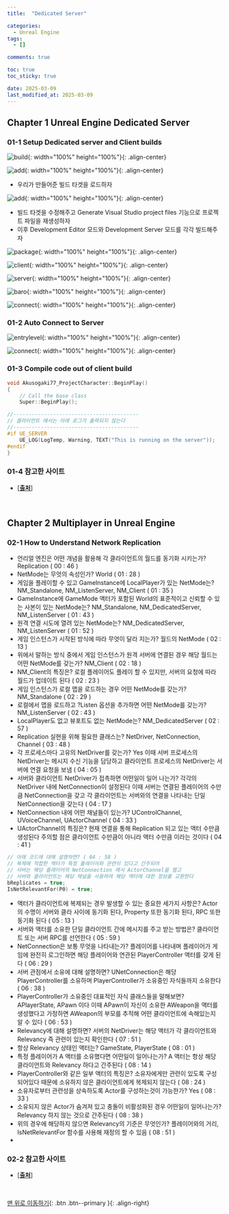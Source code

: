 ```yaml
---
title:  "Dedicated Server"

categories:
  - Unreal Engine
tags:
  - []

comments: true

toc: true
toc_sticky: true

date: 2025-03-09
last_modified_at: 2025-03-09
---
```


## Chapter 1 Unreal Engine Dedicated Server

### 01-1 Setup Dedicated server and Client builds

![build](https://github.com/user-attachments/assets/b95d041e-af3e-49e0-8bca-0fc0e46dae43){: width="100%" height="100%"}{: .align-center}

![add](https://github.com/user-attachments/assets/1ab8b8f6-0c23-4026-9192-5fc7ae009541){: width="100%" height="100%"}{: .align-center}

- 우리가 만들어준 빌드 타겟을 로드하자

![add](https://github.com/user-attachments/assets/4f1cfd63-7965-4ace-97e3-3314dec5ed0d){: width="100%" height="100%"}{: .align-center}

- 빌드 타겟을 수정해주고 Generate Visual Studio project files 기능으로 프로젝트 파일을 재생성하자
- 이후 Development Editor 모드와 Development Server 모드를 각각 빌드해주자

![package](https://github.com/user-attachments/assets/8ec54a48-741d-4fbf-bd20-53d1a23f2496){: width="100%" height="100%"}{: .align-center}

![client](https://github.com/user-attachments/assets/e5c4e5d3-5fa5-4eba-a099-dcd242e6fecc){: width="100%" height="100%"}{: .align-center}

![server](https://github.com/user-attachments/assets/635ebcfa-30e5-4733-b0df-bb0536d5b655){: width="100%" height="100%"}{: .align-center}

![baro](https://github.com/user-attachments/assets/acae6166-1aac-4ab7-95ba-15a1d4c0e632){: width="100%" height="100%"}{: .align-center}

![connect](https://github.com/user-attachments/assets/ade40d3a-e55c-4597-a5e2-c2577d413b6e){: width="100%" height="100%"}{: .align-center}

### 01-2 Auto Connect to Server

![entrylevel](https://github.com/user-attachments/assets/cb3b75f5-9d68-4f03-b76c-a04c322f6f8a){: width="100%" height="100%"}{: .align-center}

![connect](https://github.com/user-attachments/assets/2b8fc48b-84df-4a59-94bf-bbeb2d1d7e84){: width="100%" height="100%"}{: .align-center}

### 01-3 Compile code out of client build

```cpp
void Akusogaki77_ProjectCharacter::BeginPlay()
{
	// Call the base class  
	Super::BeginPlay();

//-----------------------------------------
// 클라이언트 에서는 아래 로그가 출력되지 않는다
//-----------------------------------------
#if UE_SERVER
	UE_LOG(LogTemp, Warning, TEXT("This is running on the server"));
#endif
}
```

### 01-4 참고한 사이트
- [[**출처**](https://www.youtube.com/watch?v=ad5MZLSDAZk&list=PLnHeglBaPYu8GGRJrRu2nKVnPomyX1Xff)]

<br>

## Chapter 2 Multiplayer in Unreal Engine

### 02-1 How to Understand Network Replication
- 언리얼 엔진은 어떤 개념을 활용해 각 클라이언트의 월드를 동기화 시키는가? Replication ( 00 : 46 )
- NetMode는 무엇의 속성인가? World ( 01 : 28 )
- 게임을 플레이할 수 있고 GameInstance에 LocalPlayer가 있는 NetMode는? NM_Standalone, NM_ListenServer, NM_Client ( 01 : 35 )
- GameInstance에 GameMode 액터가 포함된 World의 표준적이고 신뢰할 수 있는 사본이 있는 NetMode는? NM_Standalone, NM_DedicatedServer, NM_ListenServer ( 01 : 43 )
- 원격 연결 시도에 열려 있는 NetMode는? NM_DedicatedServer, NM_ListenServer ( 01 : 52 )
- 게임 인스턴스가 시작된 방식에 따라 무엇이 달라 지는가? 월드의 NetMode ( 02 : 13 )
- 위에서 말하는 방식 중에서 게임 인스턴스가 원격 서버에 연결된 경우 해당 월드는 어떤 NetMode를 갖는가? NM_Client ( 02 : 18 )
- NM_Client의 특징은? 로컬 플레이어도 플레이 할 수 있지만, 서버의 요청에 따라 월드가 업데이트 된다 ( 02 : 23 )
- 게임 인스턴스가 로컬 맵을 로드하는 경우 어떤 NetMode를 갖는가? NM_Standalone ( 02 : 29 )
- 로컬에서 맵을 로드하고 ?Listen 옵션을 추가하면 어떤 NetMode를 갖는가? NM_ListenServer ( 02 : 43 )
- LocalPlayer도 없고 뷰포트도 없는 NetMode는? NM_DedicatedServer ( 02 : 57 )
- Replication 실현을 위해 필요한 클래스는? NetDriver, NetConnection, Channel ( 03 : 48 )
- 각 프로세스마다 고유의 NetDriver를 갖는가? Yes 이때 서버 프로세스의 NetDriver는 메시지 수신 기능을 담당하고 클라이언트 프로세스의 NetDriver는 서버에 연결 요청을 보냄 ( 04 : 05 )
- 서버와 클라이언트 NetDriver가 접촉하면 어떤일이 일어 나는가? 각각의 NetDriver 내에 NetConnection이 설정된다 이때 서버는 연결된 플레이어의 수만큼 NetConnection을 갖고 각 클라이언트는 서버와의 연결을 나타내는 단일 NetConnection을 갖는다 ( 04 : 17 )
- NetConnection 내에 어떤 채널들이 있는가? UControlChannel, UVoiceChannel, UActorChannel ( 04 : 33 )
- UActorChannel의 특징은? 현재 연결을 통해 Replication 되고 있는 액터 수만큼 생성된다 주의할 점은 클라이언트 수만큼이 아니라 액터 수만큼 이라는 것이다 ( 04 : 41 )

```cpp
// 아래 코드에 대해 설명하면? ( 04 : 58 )
// 복제에 적합한 액터가 특정 플레이어와 관련이 있다고 간주되어
// 서버는 해당 플레이어의 NetConnection 에서 ActorChannel을 열고
// 서버와 클라이언트는 해당 채널을 사용하여 해당 액터에 대한 정보를 교환한다
bReplicates = true;
IsNetRelevantFor(P0) = true;
```

- 액터가 클라이언트에 복제되는 경우 발생할 수 있는 중요한 세가지 사항은? Actor의 수명이 서버와 클라 사이에 동기화 된다, Property 또한 동기화 된다, RPC 또한 동기화 된다 ( 05 : 13 )
- 서버와 액터를 소유한 단일 클라이언트 간에 메시지를 주고 받는 방법은? 클라이언트 또는 서버 RPC를 선언한다 ( 05 : 59 )
- NetConnection은 보통 무엇을 나타내는가? 플레이어를 나타내며 플레이어가 게임에 완전히 로그인하면 해당 플레이어와 연관된 PlayerController 액터를 갖게 된다 ( 06 : 29 )
- 서버 관점에서 소유에 대해 설명하면? UNetConnection은 해당 PlayerController를 소유하며 PlayerController가 소유중인 자식들까지 소유한다 ( 06 : 38 )
- PlayerController가 소유중인 대표적인 자식 클래스들을 말해보면? APlayerState, APawn 이다 이때 APawn이 자신이 소유한 AWeapon을 액터를 생성했다고 가정하면 AWeapon의 부모를 추적해 어떤 클라이언트에 속해있는지 알 수 있다 ( 06 : 53 )
- Relevancy에 대해 설명하면? 서버의 NetDriver는 해당 액터가 각 클라이언트와 Relevancy 즉 관련이 있는지 확인한다 ( 07 : 51 )
- 항상 Relevancy 상태인 액터는? GameState, PlayerState ( 08 : 01 )
- 특정 플레이어가 A 액터를 소유했다면 어떤일이 일어나는가? A 액터는 항상 해당 클라이언트와 Relevancy 하다고 간주된다 ( 08 : 14 )
- PlayerController와 같은 일부 액터의 특징은? 소유자에게만 관련이 있도록 구성 되어있다 때문에 소유하지 않은 클라이언트에게 복제되지 않는다 ( 08 : 24 )
- 소유자로부터 관련성을 상속하도록 Actor를 구성하는것이 가능한가? Yes ( 08 : 33 )
- 소유되지 않은 Actor가 숨겨져 있고 충돌이 비활성화된 경우 어떤일이 일어나는가? Relevancy 하지 않는 것으로 간주된다 ( 08 : 38 )
- 위의 경우에 해당하지 않으면 Relevancy의 기준은 무엇인가? 플레이어와의 거리, IsNetRelevantFor 함수를 사용해 재정의 할 수 있음 ( 08 : 51 )
- 

### 02-2 참고한 사이트
- [[**출처**](https://www.youtube.com/watch?v=JOJP0CvpB8w&list=WL&index=46&t=44s)]

<br>

[맨 위로 이동하기](#){: .btn .btn--primary }{: .align-right}